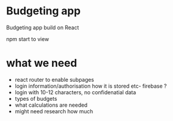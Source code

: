 # Budgeting app

Budgeting app build on React

npm start to view


# what we need 

- react router to enable subpages
- login information/authorisation how it is stored etc- firebase ?
- login with 10-12 characters, no confidenatial data
- types of budgets
- what calculations are needed
- might need research how much  

